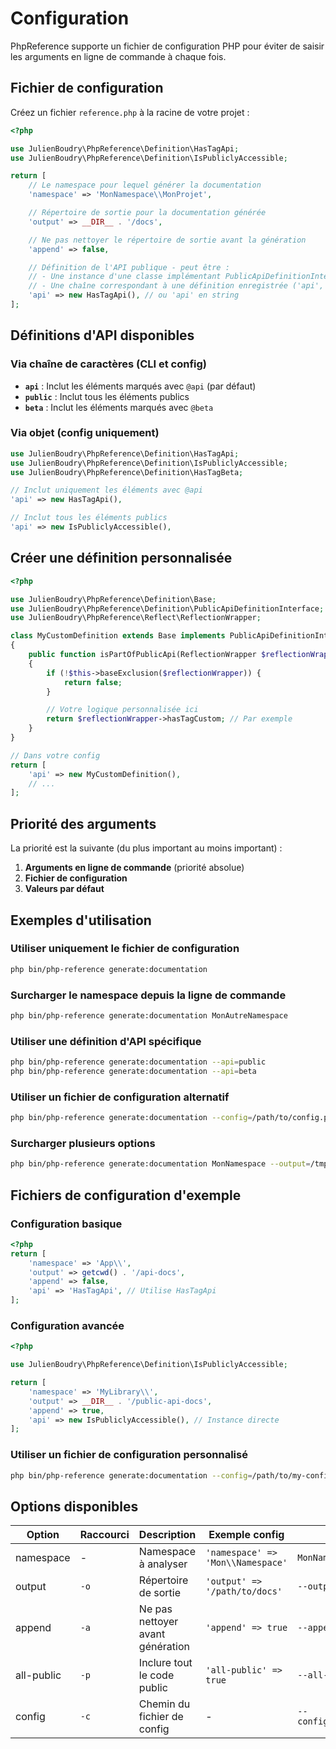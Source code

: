 # Configuration

PhpReference supporte un fichier de configuration PHP pour éviter de saisir les arguments en ligne de commande à chaque fois.

## Fichier de configuration

Créez un fichier `reference.php` à la racine de votre projet :

```php
<?php

use JulienBoudry\PhpReference\Definition\HasTagApi;
use JulienBoudry\PhpReference\Definition\IsPubliclyAccessible;

return [
    // Le namespace pour lequel générer la documentation
    'namespace' => 'MonNamespace\\MonProjet',

    // Répertoire de sortie pour la documentation générée
    'output' => __DIR__ . '/docs',

    // Ne pas nettoyer le répertoire de sortie avant la génération
    'append' => false,

    // Définition de l'API publique - peut être :
    // - Une instance d'une classe implémentant PublicApiDefinitionInterface
    // - Une chaîne correspondant à une définition enregistrée ('api', 'public')
    'api' => new HasTagApi(), // ou 'api' en string
];
```

## Définitions d'API disponibles

### Via chaîne de caractères (CLI et config)

- **`api`** : Inclut les éléments marqués avec `@api` (par défaut)
- **`public`** : Inclut tous les éléments publics
- **`beta`** : Inclut les éléments marqués avec `@beta`

### Via objet (config uniquement)

```php
use JulienBoudry\PhpReference\Definition\HasTagApi;
use JulienBoudry\PhpReference\Definition\IsPubliclyAccessible;
use JulienBoudry\PhpReference\Definition\HasTagBeta;

// Inclut uniquement les éléments avec @api
'api' => new HasTagApi(),

// Inclut tous les éléments publics
'api' => new IsPubliclyAccessible(),
```

## Créer une définition personnalisée

```php
<?php

use JulienBoudry\PhpReference\Definition\Base;
use JulienBoudry\PhpReference\Definition\PublicApiDefinitionInterface;
use JulienBoudry\PhpReference\Reflect\ReflectionWrapper;

class MyCustomDefinition extends Base implements PublicApiDefinitionInterface
{
    public function isPartOfPublicApi(ReflectionWrapper $reflectionWrapper): bool
    {
        if (!$this->baseExclusion($reflectionWrapper)) {
            return false;
        }

        // Votre logique personnalisée ici
        return $reflectionWrapper->hasTagCustom; // Par exemple
    }
}

// Dans votre config
return [
    'api' => new MyCustomDefinition(),
    // ...
];
```

## Priorité des arguments

La priorité est la suivante (du plus important au moins important) :

1. **Arguments en ligne de commande** (priorité absolue)
2. **Fichier de configuration**
3. **Valeurs par défaut**

## Exemples d'utilisation

### Utiliser uniquement le fichier de configuration
```bash
php bin/php-reference generate:documentation
```

### Surcharger le namespace depuis la ligne de commande
```bash
php bin/php-reference generate:documentation MonAutreNamespace
```

### Utiliser une définition d'API spécifique
```bash
php bin/php-reference generate:documentation --api=public
php bin/php-reference generate:documentation --api=beta
```

### Utiliser un fichier de configuration alternatif
```bash
php bin/php-reference generate:documentation --config=/path/to/config.php
```

### Surcharger plusieurs options
```bash
php bin/php-reference generate:documentation MonNamespace --output=/tmp/docs --append --api=public
```

## Fichiers de configuration d'exemple

### Configuration basique
```php
<?php
return [
    'namespace' => 'App\\',
    'output' => getcwd() . '/api-docs',
    'append' => false,
    'api' => 'HasTagApi', // Utilise HasTagApi
];
```

### Configuration avancée
```php
<?php

use JulienBoudry\PhpReference\Definition\IsPubliclyAccessible;

return [
    'namespace' => 'MyLibrary\\',
    'output' => __DIR__ . '/public-api-docs',
    'append' => true,
    'api' => new IsPubliclyAccessible(), // Instance directe
];
```

### Utiliser un fichier de configuration personnalisé
```bash
php bin/php-reference generate:documentation --config=/path/to/my-config.php
```

## Options disponibles

| Option | Raccourci | Description | Exemple config | Exemple CLI |
|--------|-----------|-------------|----------------|-------------|
| namespace | - | Namespace à analyser | `'namespace' => 'Mon\\Namespace'` | `MonNamespace` |
| output | `-o` | Répertoire de sortie | `'output' => '/path/to/docs'` | `--output=/path/to/docs` |
| append | `-a` | Ne pas nettoyer avant génération | `'append' => true` | `--append` |
| all-public | `-p` | Inclure tout le code public | `'all-public' => true` | `--all-public` |
| config | `-c` | Chemin du fichier de config | - | `--config=/custom/path.php` |
